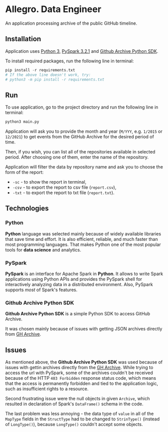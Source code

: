 # Allegro. Data Engineer

An application processing archive of the public GitHub timeline.

## Installation
Application uses [Python 3](https://www.python.org/downloads/), [PySpark 3.2.1](https://spark.apache.org/docs/latest/api/python/) and [Github Archive Python SDK](https://github.com/nickderobertis/py-gh-archive).

To install required packages, run the following line in terminal:
```python
pip install -r requirements.txt
# If the above line doesn't work, try:
# python3 -m pip install -r requirements.txt
```

## Run
To use application, go to the project directory and run the following line in terminal:
```python
python3 main.py
```
Application will ask you to provide the month and year (`M/YYY`, e.g. `1/2015` or `12/2021`) to get events from the GitHub Archive for the desired period of time.

Then, if you wish, you can list all of the repositories available in selected period. After choosing one of them, enter the name of the repository.

Application will filter the data by repository name and ask you to choose the form of the report:
- `-sc` - to show the report in terminal,
- `-csv` - to export the report to csv file (`report.csv`),
- `-txt` - to export the report to txt file (`report.txt`).

## Technologies

### Python
**Python** language was selected mainly because of widely available libraries that save time and effort. It is also efficient, reliable, and much faster than most programming languages. That makes Python one of the most popular tools for **data science** and analytics.

### PySpark
**PySpark** is an interface for Apache Spark in **Python**. It allows to write Spark applications using Python APIs and provides the PySpark shell for interactively analyzing data in a distributed environment. Also, PySpark supports *most* of Spark's features.

### Github Archive Python SDK
**Github Archive Python SDK** is a simple Python SDK to access GitHub Archive.

It was chosen mainly because of issues with getting JSON archives directly from [GH Archive](http://www.gharchive.org/).

## Issues
As mentioned above, the **Github Archive Python SDK** was used because of issues with gettin archives directly from the [GH Archive](http://www.gharchive.org/). While trying to access the url with PySpark, some of the archives couldn't be received because of the HTTP `403 Forbidden` response status code, which means that the access is permanently forbidden and tied to the application logic, such as insufficient rights to a resource.

Second frustrating issue were the null objects in given `Archive`, which resulted in declaration of Spark's `DataFrame()` schema in the code.

The last problem was less annoying - the data type of `value` in all of the `MapType` fields in the `StructType` had to be changed to `StrinType()` (instead of `LongType()`), because `LongType()` couldn't accept some objects.